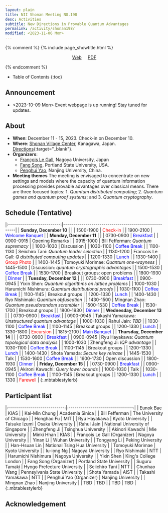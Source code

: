 ```yaml
---
layout: plain
title: NII Shonan Meeting NO.198 
desc: Activities
subtitle: New Directions in Provable Quantum Advantages
permalink: /activity/shonan198/
modified: <2023-11-06 Mon>
---
```


{% comment %}
{% include page_showtitle.html %}
<p style="text-align: center;"><a href="{{base}}/activity/shonan198/">Web</a>  &nbsp; &nbsp; <a href="{{base}}/activity/w17qpdx/qpdxposter.pdf">PDF</a></p> 
{% endcomment %}

* Table of Contents
{:toc}

## Announcement
*  <2023-10-09 Mon> Event webpage is up running! Stay tuned for updates. 

## About
*   **When**: December 11 - 15, 2023. Check-in on December 10. 
*   **Where**: [Shonan Village Center](https://www.shonan-village.co.jp/eng/), Kanagawa, Japan. [Directions](https://www.shonan-village.co.jp/eng/access/){:target="_blank"}. 
*   **Organizers**: 
    * [François Le Gall](http://www.francoislegall.com/), Nagoya University, Japan
    * [Fang Song](http://www.fangsong.info), Portland State
      University, USA.
    * [Penghui Yao](http://penghuiyao.info/), Nanjing University, China. 
*  **Meeting themes** The meeting is envisaged to concentrate on new
   settings and models where the capacity of quantum information
   processing provides provable advantages over classical means. There
   are three focused topics: 1. _Quantum distributed
   computing_; 2. _Quantum games and quantum proof systems_;
   and 3. _Quantum cryptography_.



## Schedule (Tentative)

|:--------------------------:|------------------------------------------------------|
| **Sunday, December 10**    |                                                      |
| 1500-1900                  | <span style="color: red;">Check-in</span>            |
| 1900-2100                  | <span style="color: blue;">Welcome Banquet</span>    |
| **Monday, December 11**    |                                                      |
| 0730-0900                  | <span style="color: blue;">Breakfast</span>          |
| 0900-0915                  | Opening Remarks                                      |
| 0915-1000                  | Bill Fefferman: _Quantum supremacy_                  |
| 1000-1030                  | Discussion                                           |
| 1030-1100                  | <span style="color: blue;">Coffee Break</span>       |
| 1100-1130                  | Seiichiro Tani: _Quantum leader selection_           |
| 1130-1200                  | Francois Le Gall: _Q distributed computing updates_  |
| 1200-1330                  | <span style="color: blue;">Lunch</span>              |
| 1330-1400                  | <span style="color: red;">Group Photo</span>         |
| 1400-1445                  | Tomoyuki Morimae: _Quantum one-wayness_              |
| 1445-1500                  | Discussion: _quantum cryptographic advantages_       |
| 1500-1530                  | <span style="color: blue;">Coffee Break</span>       |
| 1530-1700                  | Breakout groups: open problems                       |
| 1800-1930                  | <span style="color: blue;">Dinner</span>             |
| **Tuesday, December 12**   |                                                      |
| 0730-0900                  | <span style="color: blue;">Breakfast</span>          |
| 0900-0945                  | Yixin Shen: _Quantum algorithms on lattice problems_ |
| 1000-1030                  | Harumichi Nishimura: _Quantum distributional proofs_ |
| 1030-1100                  | <span style="color: blue;">Coffee Break</span>       |
| 1100-1145                  | Breakout groups                                      |
| 1200-1330                  | <span style="color: blue;">Lunch</span>              |
| 1400-1430                  | Ryo Nishimaki: _Quantum obfuscation_                 |
| 1430-1500                  | Mingnan Zhao: _Quantum pseudorandom scrambler_       |
| 1500-1530                  | <span style="color: blue;">Coffee Break</span>       |
| 1530-1700                  | Breakout groups                                      |
| 1800-1930                  | <span style="color: blue;">Dinner</span>             |
| **Wednesday, December 13** |                                                      |
| 0730-0900                  | <span style="color: blue;">Breakfast</span>          |
| 0900-0945                  | Takashi Yamakawa: _Unstructured quantum advantage_   |
| 1000-1030                  | Rahul Jain: _TBD_                                    |
| 1030-1100                  | <span style="color: blue;">Coffee Break</span>       |
| 1100-1145                  | Breakout groups                                      |
| 1200-1330                  | <span style="color: blue;">Lunch</span>              |
| 1330-1800                  | <span style="color: red;">Excursion</span>           |
| 1815-2100                  | <span style="color: blue;">Main Banquet</span>       |
| **Thursday, December 14**  |                                                      |
| 0730-0900                  | <span style="color: blue;">Breakfast</span>          |
| 0900-0945                  | Ryu Hayakawa: _Quantum topological data analysis_    |
| 1000-1030                  | Zhengfeng Ji: _IQP advantage_                        |
| 1030-1100                  | <span style="color: blue;">Coffee Break</span>       |
| 1100-1145                  | Breakout groups                                      |
| 1200-1330                  | <span style="color: blue;">Lunch</span>              |
| 1400-1430                  | Shota Yamada: _Secure key release_                   |
| 1445-1530                  | Talk                                                 |
| 1530-1600                  | <span style="color: blue;">Coffee Break</span>       |
| 1600-1730                  | Open discussion                                      |
| 1800-1930                  | <span style="color: blue;">Dinner</span>             |
| **Friday, December 15**    |                                                      |
| 0730-0900                  | <span style="color: blue;">Breakfast</span>          |
| 0900-0945                  | Akironi Kawachi: _Query lower bounds_                |
| 1000-1030                  | Talk                                                 |
| 1030-1100                  | <span style="color: blue;">Coffee Break</span>       |
| 1100-1145                  | Breakout groups                                      |
| 1200-1330                  | <span style="color: blue;">Lunch</span>              |
| 1330                       | <span style="color: red;">Farewell</span>            |
{:.mbtablestylerb}

## Participant list

|:----------------------------:|:--------------------------------:|
| Eunok Bae                    | KIAS                             |
| Kai-Min Chung                | Academia Sinica                  |
| Bill Fefferman               | The University of Chicago        |
| Honghao Fu                   | MIT                              |
| Ryu Hayakawa                 | Kyoto University                 |
| Taisuke Izumi                | Osaka University                 |
| Rahul Jain                   | National University of Singapore |
| Zhengfeng Ji                 | Tsinghua University              |
| Akinori Kawachi              | Mie University                   |
| Minki Hhan                   | KIAS                             |
| François Le Gall (Organizer) | Nagoya University                |
| Yinan Li                     | Wuhan University                 |
| Tongyang Li                  | Peking University                |
| Han-Hsuan Lin                | National Tsing Hua University    |
| Tomoyuki Morimae             | Kyoto University                 |
| Iu-iong Ng                   | Nagoya University                |
| Ryo  Nishimaki               | NTT                              |
| Harumichi Nishimura          | Nagoya University                |
| Yixin Shen                   | King's College London            |
| Fang Song (Organizer)        | Portland State University        |
| Suguru Tamaki                | Hyogo Prefecture University      |
| Seiichiro Tani               | NTT                              |
| Chunhao Wang                 | Pennsylvania State University    |
| Shota Yamada                 | AIST                             |
| Takashi Yamakawa             | NTT                              |
| Penghui Yao (Organizer)      | Nanjing University               |
| Mingnan Zhao                 | Nanjing University               |
| TBD                          | TBD                              |
| TBD                          | TBD                              |
{:.mbtablestylerb}

## Acknowledgement

